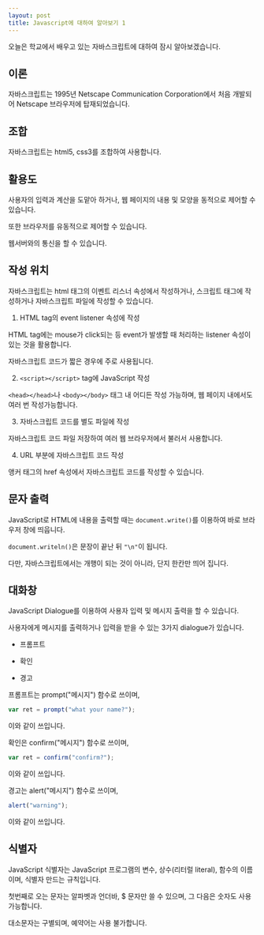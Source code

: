 ```yaml
---
layout: post
title: Javascript에 대하여 알아보기 1
---
```


오늘은 학교에서 배우고 있는 자바스크립트에 대하여 잠시 알아보겠습니다.

## 이론

자바스크립트는 1995년 Netscape Communication Corporation에서 처음 개발되어 Netscape 브라우저에 탑재되었습니다.

## 조합

자바스크립트는 html5, css3를 조합하여 사용합니다.

## 활용도

사용자의 입력과 계산을 도맡아 하거나, 웹 페이지의 내용 및 모양을 동적으로 제어할 수 있습니다.

또한 브라우저를 유동적으로 제어할 수 있습니다.

웹서버와의 통신을 할 수 있습니다.

## 작성 위치

자바스크립트는 html 태그의 이벤트 리스너 속성에서 작성하거나, 스크립트 태그에 작성하거나 자바스크립트 파일에 작성할 수 있습니다.

1. HTML tag의 event listener 속성에 작성

HTML tag에는 mouse가 click되는 등 event가 발생할 때 처리하는 listener 속성이 있는 것을 활용합니다.

자바스크립트 코드가 짧은 경우에 주로 사용됩니다.

2. ```<script></script>``` tag에 JavaScript 작성

```<head></head>```나 ```<body></body>``` 태그 내 어디든 작성 가능하며, 웹 페이지 내에서도 여러 번 작성가능합니다.

3. 자바스크립트 코드를 별도 파일에 작성

자바스크립트 코드 파일 저장하여 여러 웹 브라우저에서 불러서 사용합니다.

4. URL 부분에 자바스크립트 코드 작성

앵커 태그의 href 속성에서 자바스크립트 코드를 작성할 수 있습니다.

## 문자 출력

JavaScript로 HTML에 내용을 출력할 때는 ```document.write()```를 이용하여 바로 브라우저 창에 띄웁니다.

```document.writeln()```은 문장이 끝난 뒤 ```"\n"```이 됩니다.

다만, 자바스크립트에서는 개행이 되는 것이 아니라, 단지 한칸만 띄어 집니다.

## 대화창

JavaScript Dialogue를 이용하여 사용자 입력 및 메시지 출력을 할 수 있습니다.

사용자에게 메시지를 출력하거나 입력을 받을 수 있는 3가지 dialogue가 있습니다.

* 프롬프트

* 확인

* 경고

프롬프트는 prompt("메시지") 함수로 쓰이며, 

```javascript
var ret = prompt("what your name?");
```

이와 같이 쓰입니다.

확인은 confirm("메시지") 함수로 쓰이며,

```javascript
var ret = confirm("confirm?");
```

이와 같이 쓰입니다.

경고는 alert("메시지") 함수로 쓰이며,

```javascript
alert("warning");
```

이와 같이 쓰입니다.

## 식별자

JavaScript 식별자는 JavaScript 프로그램의 변수, 상수(리터럴 literal), 함수의 이름이며, 식별자 만드는 규칙입니다.

첫번째로 오는 문자는 알파벳과 언더바, $ 문자만 쓸 수 있으며, 그 다음은 숫자도 사용가능합니다.

대소문자는 구별되며, 예약어는 사용 불가합니다.


